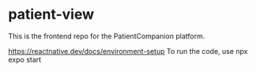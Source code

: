 # patient-view

This is the frontend repo for the PatientCompanion platform.

https://reactnative.dev/docs/environment-setup
To run the code, use npx expo start
